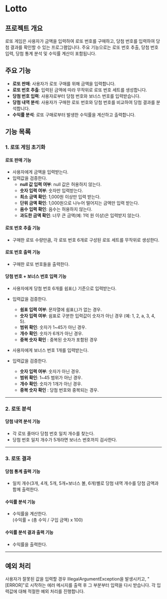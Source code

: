 # Lotto

## 프로젝트 개요
로또 게임은 사용자가 금액을 입력하여 로또 번호를 구매하고, 당첨 번호를 입력하여 당첨 결과를 확인할 수 있는 프로그램입니다. 주요 기능으로는 로또 번호 추출, 당첨 번호 입력, 당첨 통계 분석 및 수익률 계산이 포함됩니다.

## 주요 기능
- **로또 판매**: 사용자가 로또 구매를 위해 금액을 입력합니다.
- **로또 번호 추출**: 입력된 금액에 따라 무작위로 로또 번호 세트를 생성합니다.
- **당첨 번호 입력**: 사용자로부터 당첨 번호와 보너스 번호를 입력받습니다.
- **당첨 내역 분석**: 사용자가 구매한 로또 번호와 당첨 번호를 비교하여 당첨 결과를 분석합니다.
- **수익률 분석**: 로또 구매로부터 발생한 수익률을 계산하고 출력합니다.

## 기능 목록

### 1. 로또 게임 초기화

#### 로또 판매 기능
- 사용자에게 금액을 입력받는다.
- 입력값을 검증한다.
  - **null 값 입력 여부**: null 값은 허용하지 않는다.
  - **숫자 입력 여부**: 숫자만 입력받는다.
  - **최소 금액 확인**: 1,000원 이상만 입력 받는다.
  - **단위 금액 확인**: 1,000원으로 나누어 떨어지는 금액만 입력 받는다.
  - **음수 입력 확인**: 음수는 허용하지 않는다.
  - **과도한 금액 확인**: 너무 큰 금액(예: 1억 원 이상)은 입력받지 않는다.

#### 로또 번호 추출 기능
- 구매한 로또 수량만큼, 각 로또 번호 6개로 구성된 로또 세트를 무작위로 생성한다.

#### 로또 번호 출력 기능
- 구매한 로또 번호들을 출력한다.

#### 당첨 번호 + 보너스 번호 입력 기능
- 사용자에게 당첨 번호 6개를 쉼표(,) 기준으로 입력받는다.
- 입력값을 검증한다.
  - **쉼표 입력 여부**: 문자열에 쉼표(,)가 없는 경우.
  - **숫자 입력 여부**: 쉼표로 구분한 입력값이 숫자가 아닌 경우 (예: 1, 2, a, 3, 4, 5).
  - **범위 확인**: 숫자가 1~45가 아닌 경우.
  - **개수 확인**: 숫자가 6개가 아닌 경우.
  - **중복 숫자 확인** : 중복된 숫자가 포함된 경우


- 사용자에게 보너스 번호 1개를 입력받는다.
- 입력값을 검증한다.
  - **숫자 입력 여부**: 숫자가 아닌 경우.
  - **범위 확인**: 1~45 범위가 아닌 경우.
  - **개수 확인**: 숫자가 1개가 아닌 경우.
  - **중복 숫자 확인** : 당첨 번호와 중복되는 경우.
---

### 2. 로또 분석

#### 당첨 내역 분석 기능
- 각 로또 줄마다 당첨 번호 일치 개수를 찾는다.
- 당첨 번호 일치 개수가 5개라면 보너스 번호까지 검사한다.

---

### 3. 로또 결과

#### 당첨 통계 출력 기능
- 일치 개수(3개, 4개, 5개, 5개+보너스 볼, 6개)별로 당첨 내역 개수를 당첨 금액과 함께 출력한다.

#### 수익률 분석 기능
- 수익률을 계산한다.  
  (수익률 = (총 수익 / 구입 금액) x 100)

#### 수익률 분석 결과 출력 기능
- 수익률을 출력한다.

---

## 예외 처리
사용자가 잘못된 값을 입력할 경우 IllegalArgumentException을 발생시키고, "[ERROR]"로 시작하는 에러 메시지를 출력 후 그 부분부터 입력을 다시 받습니다. 각 입력값에 대해 적절한 예외 처리를 진행합니다.